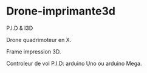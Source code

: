 # Drone-imprimante3d
P.I.D &amp; I3D

Drone quadrimoteur en X.

Frame impression 3D.

Controleur de vol P.I.D: arduino Uno ou arduino Mega. 
 
 
 
